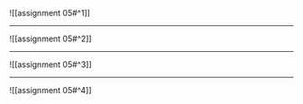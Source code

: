 ![[assignment 05#^1]]

---

![[assignment 05#^2]]

---

![[assignment 05#^3]]

---

![[assignment 05#^4]]